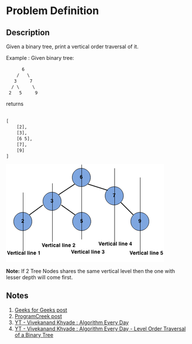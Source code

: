 # Problem Definition

## Description

Given a binary tree, print a vertical order traversal of it.

Example :
Given binary tree:

```text
      6
    /   \
   3     7
  / \     \
 2   5     9
 ```

returns

```text

[
    [2],
    [3],
    [6 5],
    [7],
    [9]
]

```

![alt text](img1.png "example")

**Note:** If 2 Tree Nodes shares the same vertical level then the one with lesser depth will come first.

## Notes

1. [Geeks for Geeks post](https://www.geeksforgeeks.org/print-binary-tree-vertical-order/)
1. [ProgramCreek post](https://www.programcreek.com/2014/04/leetcode-binary-tree-vertical-order-traversal-java/)
1. [YT - Vivekanand Khyade : Algorithm Every Day](https://www.youtube.com/watch?v=PQKkr036wRc)
1. [YT - Vivekanand Khyade : Algorithm Every Day - Level Order Traversal of a Binary Tree](https://www.youtube.com/watch?v=NjdOhYKjFrU)